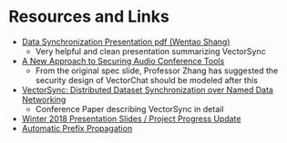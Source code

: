 # Resources and Links

- [Data Synchronization Presentation pdf (Wentao Shang)](https://irl.cs.ucla.edu/data/files/shang-defense-presentation.pdf)
    - Very helpful and clean presentation summarizing VectorSync
- [A New Approach to Securing Audio Conference Tools](http://sprout.ics.uci.edu/projects/ndn/papers/awfit-audiosec.pdf)
    - From the original spec slide, Professor Zhang has suggested the security design of VectorChat should be modeled after this
- [VectorSync: Distributed Dataset Synchronization over Named Data Networking](https://conferences.sigcomm.org/acm-icn/2017/proceedings/icn17-1002.pdf)
    - Conference Paper describing VectorSync in detail
- [Winter 2018 Presentation Slides / Project Progress Update](https://goo.gl/UzHp7u)
- [Automatic Prefix Propagation](https://named-data.net/wp-content/uploads/2018/03/ndn-0045-1-auto-prefix-propagation.pdf)